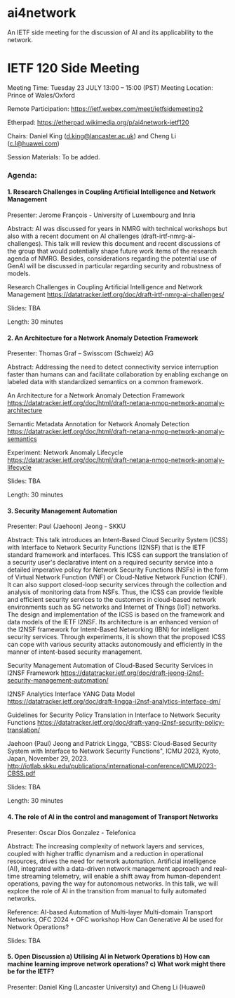 # ai4network
An IETF side meeting for the discussion of AI and its applicability to the network. 

# IETF 120 Side Meeting
Meeting Time: Tuesday 23 JULY 13:00 – 15:00 (PST)
Meeting Location: Prince of Wales/Oxford

Remote Participation: https://ietf.webex.com/meet/ietfsidemeeting2

Etherpad: https://etherpad.wikimedia.org/p/ai4network-ietf120

Chairs: Daniel King (d.king@lancaster.ac.uk) and Cheng Li (c.l@huawei.com)

Session Materials: To be added.

### Agenda: 

#### 1. Research Challenges in Coupling Artificial Intelligence and Network Management
Presenter: Jerome  François - University of Luxembourg and Inria 

Abstract: AI was discussed for years in NMRG with technical workshops but also with a recent document on AI challenges (draft-irtf-nmrg-ai-challenges). This talk will review this document and recent discussions of the group that would potentially shape future work items of the research agenda of NMRG. Besides, considerations regarding the potential use of GenAI will be discussed in particular regarding security and robustness of models.

Research Challenges in Coupling Artificial Intelligence and Network Management
https://datatracker.ietf.org/doc/draft-irtf-nmrg-ai-challenges/

Slides: TBA

Length: 30 minutes
 
#### 2. An Architecture for a Network Anomaly Detection Framework
Presenter: Thomas Graf – Swisscom (Schweiz) AG

Abstract: Addressing the need to detect connectivity service interruption faster than humans can and facilitate collaboration by enabling exchange on labeled data with standardized semantics on a common framework.

An Architecture for a Network Anomaly Detection Framework
https://datatracker.ietf.org/doc/html/draft-netana-nmop-network-anomaly-architecture

Semantic Metadata Annotation for Network Anomaly Detection
https://datatracker.ietf.org/doc/html/draft-netana-nmop-network-anomaly-semantics

Experiment: Network Anomaly Lifecycle
https://datatracker.ietf.org/doc/html/draft-netana-nmop-network-anomaly-lifecycle

Slides: TBA

Length: 30 minutes

#### 3. Security Management Automation
Presenter: Paul (Jaehoon) Jeong - SKKU

Abstract: This talk introduces an Intent-Based Cloud Security System (ICSS) with Interface to Network Security Functions (I2NSF) that is the IETF standard framework and interfaces. This ICSS can support the translation of a security user's declarative intent on a required security service into a detailed imperative policy for Network Security Functions (NSFs) in the form of Virtual Network Function (VNF) or Cloud-Native Network Function (CNF). It can also support closed-loop security services through the collection and analysis of monitoring data from NSFs. Thus, the ICSS can provide flexible and efficient security services to the customers in cloud-based network environments such as 5G networks and Internet of Things (IoT) networks. The design and implementation of the ICSS is based on the framework and data models of the IETF I2NSF. Its architecture is an enhanced version of the I2NSF framework for Intent-Based Networking (IBN) for intelligent security services. Through experiments, it is shown that the proposed ICSS can cope with various security attacks autonomously and efficiently in the manner of intent-based security management.

Security Management Automation of Cloud-Based Security Services in I2NSF Framework
https://datatracker.ietf.org/doc/draft-jeong-i2nsf-security-management-automation/

I2NSF Analytics Interface YANG Data Model
https://datatracker.ietf.org/doc/draft-lingga-i2nsf-analytics-interface-dm/

Guidelines for Security Policy Translation in Interface to Network Security Functions
https://datatracker.ietf.org/doc/draft-yang-i2nsf-security-policy-translation/

Jaehoon (Paul) Jeong and Patrick Lingga, "CBSS: Cloud-Based Security System with Interface to Network Security Functions", 
ICMU 2023, Kyoto, Japan, November 29, 2023.
http://iotlab.skku.edu/publications/international-conference/ICMU2023-CBSS.pdf

Slides: TBA

Length: 30 minutes

#### 4. The role of AI in the control and management of Transport Networks
Presenter: Oscar Dios Gonzalez - Telefonica

Abstract: The increasing complexity of network layers and services, coupled with higher traffic dynamism and a reduction in operational resources, drives the need for network automation. Artificial intelligence (AI), integrated with a data-driven network management approach and real-time streaming telemetry, will enable a shift away from human-dependent operations, paving the way for autonomous networks. In this talk, we will explore the role of AI in the transition from manual to fully automated networks.

Reference: AI-based Automation of Multi-layer Multi-domain Transport Networks, OFC 2024 + OFC workshop How Can Generative AI be used for Network Operations? 

Slides: TBA

#### 5. Open Discussion a) Utilising AI in Network Operations b) How can machine learning improve network operations? c) What work might there be for the IETF?
Presenter: Daniel King (Lancaster University) and Cheng Li (Huawei)

